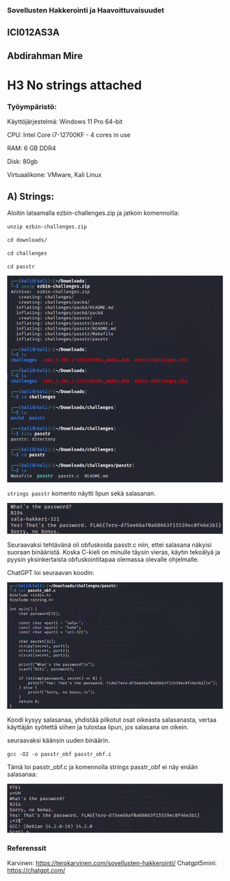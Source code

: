 ### Sovellusten Hakkerointi ja Haavoittuvaisuudet

## ICI012AS3A

## Abdirahman Mire

# H3 No strings attached

### Työympäristö:

Käyttöjärjestelmä: Windows 11 Pro 64-bit

CPU: Intel Core i7-12700KF - 4 cores in use

RAM: 6 GB DDR4

Disk: 80gb

Virtuaalikone: VMware, Kali Linux


## A) Strings:

 Aloitin lataamalla ezbin-challenges.zip ja jatkoin komennoilla: 

`unzip ezbin-challenges.zip`

`cd downloads/`

`cd challenges`

`cd passtr`

![kuva1](/h3/kuvat/kuva1.png)

`strings passtr` komento näytti lipun sekä salasanan.

![kuva1](/h3/kuvat/kuva2.png)

Seuraavaksi tehtävänä oli obfuskoida passtr.c niin, ettei salasana näkyisi suoraan binääristä. Koska C-kieli on minulle täysin vieras, käytin tekoälyä ja pyysin yksinkertaista obfuskointitapaa olemassa olevalle ohjelmalle.

ChatGPT loi seuraavan koodin: 

![kuva1](/h3/kuvat/kuva3.png)

Koodi kysyy salasanaa, yhdistää pilkotut osat oikeasta salasanasta, vertaa käyttäjän syötettä siihen ja tulostaa lipun, jos salasana on oikein.

seuraavaksi käänsin uuden binäärin.

`gcc -O2 -o passtr_obf passtr_obf.c`

Tämä loi passtr_obf.c ja komennolla strings passtr_obf ei näy enään salasanaa:

![kuva1](/h3/kuvat/kuva4.png)




### Referenssit

Karvinen: https://terokarvinen.com/sovellusten-hakkerointi/
Chatgpt5mini: https://chatgpt.com/
